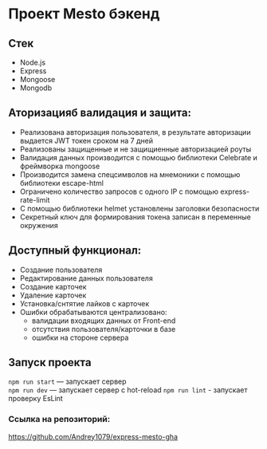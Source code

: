 # Проект Mesto бэкенд

## Стек

- Node.js
- Express
- Mongoose
- Mongodb

## Аторизацияб валидация и защита:

- Реализована авторизация пользователя, в результате авторизации выдается JWT токен сроком на 7 дней
- Реализованы защищенные и не защищиенные авторизацией роуты
- Валидация данных производится с помощью библиотеки Celebrate и фреймворка mongoose
- Производится замена спецсимволов на мнемоники с помощью библиотеки escape-html
- Ограничено количество запросов с одного IP с помощью express-rate-limit
- С помощью библиотеки helmet установлены заголовки безопасности
- Секретный ключ для формирования токена записан в переменные окружения

## Доступный функционал:

- Создание пользователя
- Редактирование данных пользователя
- Создание карточек
- Удаление карточек
- Установка/снтятие лайков с карточек
- Ошибки обрабатываются централизовано:
  - валидации входящих данных от Front-end
  - отсутствия пользователя/карточки в базе
  - ошибки на стороне сервера

## Запуск проекта

`npm run start` — запускает сервер  
`npm run dev` — запускает сервер с hot-reload `npm run lint` - запускает проверку EsLint

### Ссылка на репозиторий:

https://github.com/Andrey1079/express-mesto-gha
